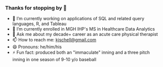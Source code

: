 ### Thanks for stopping by 👋
- 🔭 I’m currently working on applications of SQL and related query languages, R, and Tableau
- 🌱 I’m currently enrolled in MGH IHP's MS in Healthcare Data Analytics
- 💬 Ask me about my decade+ career as an acute care physical therapist 
- 📫 How to reach me: kjschell@gmail.com
- 😄 Pronouns: he/him/his
- ⚡ Fun fact: produced both an "immaculate" inning and a three pitch inning in one season of 9-10 y/o baseball

<!--
**kjschell/kjschell** is a ✨ _special_ ✨ repository because its `README.md` (this file) appears on your GitHub profile.

Here are some ideas to get you started:

- 🔭 I’m currently working on applications of SQL and related query languages, R, and Tableau
- 🌱 I’m currently enrolled in MGH IHP's MS in Healthcare Data Analytics
- 💬 Ask me about my decade+ career as an acute care physical therapist 
- 📫 How to reach me: kjschell@gmail.com
- 😄 Pronouns: he/him/his
- ⚡ Fun fact: produced both an "immaculate" inning and a three pitch inning in one season of 9-10 y/o baseball
-->
